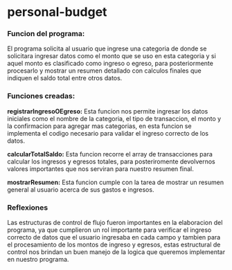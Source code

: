 # personal-budget

### Funcion del programa:

El programa solicita al usuario que ingrese una categoria de donde se solicitara ingresar datos como el monto que se uso en esta categoria y si aquel monto es clasificado como ingreso o egreso, para posteriormente procesarlo y mostrar un resumen detallado con calculos finales que indiquen el saldo total entre otros datos.

### Funciones creadas:

**registrarIngresoOEgreso:** Esta funcion nos permite ingresar los datos iniciales como el nombre de la categoria, el tipo de transaccion, el monto y la confirmacion para agregar mas categorias, en esta funcion se implementa el codigo necesario para validar el ingreso correcto de los datos.

**calcularTotalSaldo:** Esta funcion recorre el array de transacciones para calcular los ingresos y egresos totales, para posteriromente devolvernos valores importantes que nos serviran para nuestro resumen final.

**mostrarResumen:** Esta funcion cumple con la tarea de mostrar un resumen general al usuario acerca de sus gastos e ingresos.

### Reflexiones

Las estructuras de control de flujo fueron importantes en la elaboracion del programa, ya que cumplieron un rol importante para verificar el ingreso correcto de datos que el usuario ingresaba en cada campo y tambien para el procesamiento de los montos de ingreso y egresos, estas estructural de control nos brindan un buen manejo de la logica que queremos implementar en nuestro programa.
